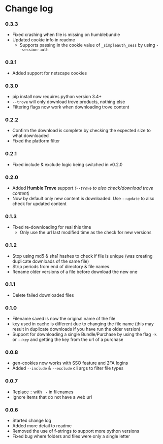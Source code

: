 # Change log


### 0.3.3
- Fixed crashing when file is missing on humblebundle
- Updated cookie info in readme
  - Supports passing in the cookie value of `_simpleauth_sess` by using `--session-auth`


### 0.3.1
- Added support for netscape cookies
 

### 0.3.0
- pip install now requires python version 3.4+
- `--trove` will only download trove products, nothing else
- Filtering flags now work when downloading trove content


### 0.2.2
- Confirm the download is complete by checking the expected size to what downloaded
- Fixed the platform filter


### 0.2.1
- Fixed include & exclude logic being switched in v0.2.0


### 0.2.0
- Added **Humble Trove** support _(`--trove` to also check/download trove content)_
- Now by default only new content is downloaded. Use `--update` to also check for updated content


### 0.1.3
- Fixed re-downloading for real this time
  - Only use the url last modified time as the check for new versions


### 0.1.2
- Stop using md5 & sha1 hashes to check if file is unique (was creating duplicate downloads of the same file)
- Strip periods from end of directory & file names
- Rename older versions of a file before download the new one


### 0.1.1
- Delete failed downloaded files
 

### 0.1.0
- Filename saved is now the original name of the file
- key used in cache is different due to changing the file name (this may result in duplicate downloads if you have run the older version)
- Support for downloading a single Bundle/Purchase by using the flag `-k` or `--key` and getting the key from the url of a purchase


### 0.0.8
- gen-cookies now works with SSO feature and 2FA logins
- Added `--include` & `--exclude` cli args to filter file types


### 0.0.7
- Replace `:` with ` -` in filenames
- Ignore items that do not have a web url


### 0.0.6
- Started change log
- Added more detail to readme
- Removed the use of f-strings to support more python versions
- Fixed bug where folders and files were only a single letter
